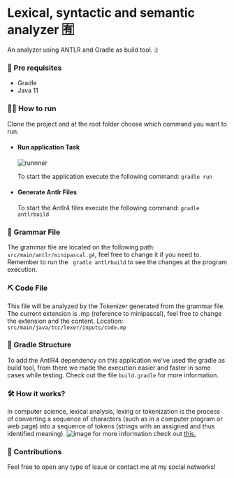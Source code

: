 # Lexical, syntactic and semantic analyzer 🈶
An analyzer using ANTLR and Gradle as build tool. :)

### 🔧 Pre requisites
* Gradle
* Java 11

### 🏃🏻 How to run
Clone the project and at the root folder choose which command you want to run:

* #### Run application Task
  ![runnner](https://user-images.githubusercontent.com/36551957/111943075-6dbfd680-8ab3-11eb-848e-fa545549a6f2.gif)
    
    To start the application execute the following command: ```gradle run```

* #### Generate Antlr Files
    To start the Antlr4 files execute the following command: ```gradle antlrbuild```

### 📃 Grammar File
The grammar file are located on the following path: ```src/main/antlr/minipascal.g4```, feel free to change it if you need to. Remember to run the ``` gradle antlrbuild``` to see the changes at the program execution.

### ⛏ Code File
This file will be analyzed by the Tokenizer generated from the grammar file. The current extension is .mp (reference to minipascal), feel free to change the extension and the content. Location: ```src/main/java/tcc/lexer/inputs/code.mp ```

### 🐘 Gradle Structure
To add the AntlR4 dependency on this application we've used the gradle as build tool, from there we made the execution easier and faster  in some cases while testing. Check out the file ```build.gradle``` for more information.

### 🛠 How it works?
In computer science, lexical analysis, lexing or tokenization is the process of converting a sequence of characters (such as in a computer program or web page) into a sequence of tokens (strings with an assigned and thus identified meaning).
![image](https://user-images.githubusercontent.com/36551957/111941776-92667f00-8ab0-11eb-95e7-bf1843490126.png)
for more information check out [this.](https://web.stanford.edu/class/archive/cs/cs143/cs143.1128/lectures/01/Slides01.pdf)

### 📡 Contributions
Feel free to open any type of issue or contact me at my social networks!
